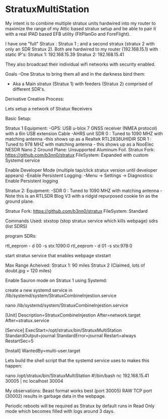 # StratuxMultiStation


My intent is to combine multiple stratux units hardwired into my router to maximize the range of my Attic based stratux setup and be able to pair it with a real IPAD based EFB utility (FltPlanGo and ForeFlight). 



I have one "full" Stratux : Stratux 1 ; and a second stratux (stratux 2 with only an SDR Stratux 2). 
Both are hardwired to my router (192.168.15.1) with static IP's:
  Stratux 1: 192.168.15.39 
  Stratux 2: 192.168.15.41

They also broadcast their individual wifi networks with security enabled.


Goals
-One Stratux to bring them all and in the darkness bind them:
  - Aka a Main stratux (Stratux 1) with feeders (Stratux 2) comprised of different SDR's.
  
Derivative Creative Process:

Lets setup a network of Stratux Receivers

Basic Setup:

Stratux 1
 Equipment:
  -GPS: USB u-blox 7 GNSS receiver (NMEA protocol) with a 6in USB extension Cable
  -AHRS unit
  SDR 0 : Tuned to 1090 MHZ with matching antenna
    -this shows up as a Realtek RTL2838UHIDIR 
  SDR 1 : Tuned to 978 MHZ with matching antenna
    - this shows up as a NooElec NESDR Nano 2
 Ground Plane: Unsupported Aluminum Foil.
 Stratux Fork: https://github.com/b3nn0/stratux
 FileSystem: Expanded with custom Systemd service 

  Enable Developer Mode (multiple tap/click stratux version until developer appears)
    -Enable Persistent Logging:
     -Menu -> Settings -> Diagnostics:
       Enable Persistent logging
      



Stratux 2:
 Equipment:
   -SDR 0 : Tuned to 1090 MHZ with matching antenna
    -Note this is an RTLSDR Blog V3 with a ridgid repurposed cookie tin as the ground plane.
   
 Stratux Fork: https://github.com/b3nn0/stratux
 FileSystem: Standard
 
 
 
 Commands Used:
  stxstop (stop stratux service which kills webpage)
  sdrs (list SDRS)
  
  program SDRs:
  
  rtl_eeprom - d 00 -s stx:1090:0
  rtl_eeprom - d 01 -s stx:978:0
  
  start stratux service that enables webpage
  stxstart
  
     
 Max Range Acheived: 
 Stratux 1: 90 miles
 Stratux 2 (Claimed, lots of doubt.jpg = 120 miles)
 
 
 Enable Sauron mode on Stratux 1 using Systemd:
 
 create a new systemd service in /lib/systemd/system/StratuxCombineInjestion.service 
 
 nano /lib/systemd/system/StratuxCombineInjestion.service 
 
[Unit]
Description=StratuxCombineInjestion
After=network.target
After=stratux.service

[Service]
ExecStart=/opt/stratux/bin/StratuxMultiStation
StandardOutput=journal
StandardError=journal
Restart=always
RestartSec=5 

[Install]
WantedBy=multi-user.target
 
Lets build the shell script that the systemd service uses to makes this happen:

nano /opt/stratux/bin/StratuxMultiStation
#!/bin/bash
nc 192.168.15.41 30005 | nc localhost 30004


My observations:
Beast format works best (port 30005)
RAW TCP port (30002) results in garbage data in the webpage. 


Periodic reboots will be required as Stratux by default runs in Read Only mode which becomes filled with logs around 3 days. 


 

    
 
  
